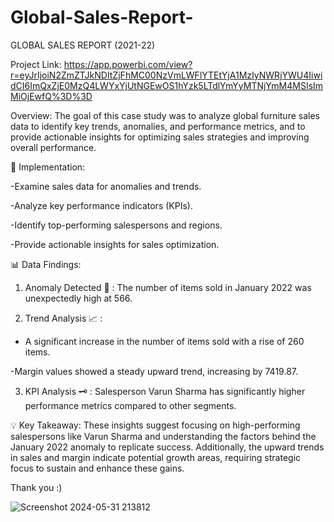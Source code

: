 # Global-Sales-Report-
GLOBAL SALES REPORT (2021-22)

Project Link: https://app.powerbi.com/view?r=eyJrIjoiN2ZmZTJkNDItZjFhMC00NzVmLWFlYTEtYjA1MzIyNWRjYWU4IiwidCI6ImQxZjE0MzQ4LWYxYjUtNGEwOS1hYzk5LTdlYmYyMTNjYmM4MSIsImMiOjEwfQ%3D%3D

Overview: The goal of this case study was to analyze global furniture sales data to identify key trends, anomalies, and performance metrics, and to provide actionable insights for optimizing sales strategies and improving overall performance.

📑 Implementation:

-Examine sales data for anomalies and trends.

-Analyze key performance indicators (KPIs).

-Identify top-performing salespersons and regions.

-Provide actionable insights for sales optimization.

📊 Data Findings:

1) Anomaly Detected 📌 : The number of items sold in January 2022 was unexpectedly high at 566.

2) Trend Analysis 📈 :

- A significant increase in the number of items sold with a rise of 260 items.

-Margin values showed a steady upward trend, increasing by 7419.87.

3) KPI Analysis 🗝 : Salesperson Varun Sharma has significantly higher performance metrics compared to other segments.

💡 Key Takeaway: These insights suggest focusing on high-performing salespersons like Varun Sharma and understanding the factors behind the January 2022 anomaly to replicate success. Additionally, the upward trends in sales and margin indicate potential growth areas, requiring strategic focus to sustain and enhance these gains.

Thank you :)

![Screenshot 2024-05-31 213812](https://github.com/chaitanyaa1512/Global-Sales-Report-/assets/94222140/6d1f5565-a611-4865-bc93-3cdf12e89f99)


